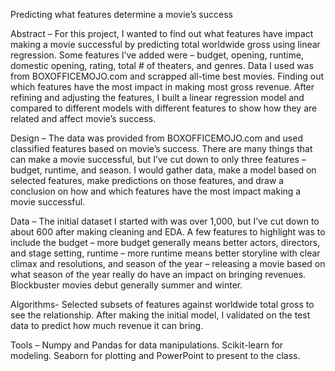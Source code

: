 Predicting what features determine a movie’s success

Abstract – 
	For this project, I wanted to find out what features have impact making a movie successful by predicting total worldwide gross using linear regression. Some features I’ve added were – budget, opening, runtime, domestic opening, rating, total # of theaters, and genres. Data I used was from BOXOFFICEMOJO.com and scrapped all-time best movies. Finding out which features have the most impact in making most gross revenue. After refining and adjusting the features, I built a linear regression model and compared to different models with different features to show how they are related and affect movie’s success.

Design – 
	The data was provided from BOXOFFICEMOJO.com and used classified features based on movie’s success. There are many things that can make a movie successful, but I’ve cut down to only three features – budget, runtime, and season. I would gather data, make a model based on selected features, make predictions on those features, and draw a conclusion on how and which features have the most impact making a movie successful. 

Data –
	The initial dataset I started with was over 1,000, but I’ve cut down to about 600 after making cleaning and EDA. A few features to highlight was to include the budget – more budget generally means better actors, directors, and stage setting, runtime – more runtime means better storyline with clear climax and resolutions, and season of the year – releasing a movie based on what season of the year really do have an impact on bringing revenues. Blockbuster movies debut generally summer and winter. 

Algorithms- 
	Selected subsets of features against worldwide total gross to see the relationship. After making the initial model, I validated on the test data to predict how much revenue it can bring.

Tools – 
	Numpy and Pandas for data manipulations. Scikit-learn for modeling. Seaborn for plotting and PowerPoint to present to the class.
